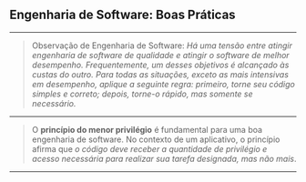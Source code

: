 ## Engenharia de Software: **Boas Práticas**

---

> Observação de Engenharia de Software: _Há uma tensão entre atingir engenharia de software de qualidade e atingir o software de melhor desempenho. Frequentemente, um desses objetivos é alcançado às custas do outro. Para todas as situações, exceto as mais intensivas em desempenho, aplique a seguinte regra: primeiro, torne seu código simples e correto; depois, torne-o rápido, mas somente se necessário._

---

> O **princípio do menor privilégio** é fundamental para uma boa engenharia de software. No contexto de um aplicativo, o princípio afirma que _o código deve receber a quantidade de privilégio e acesso necessária para realizar sua tarefa designada, mas não mais_.

---
